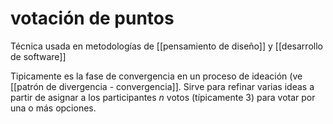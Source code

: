 # votación de puntos
Técnica usada en metodologías de [[pensamiento de diseño]] y [[desarrollo de software]]

Tipicamente es la fase de convergencia en un proceso de ideación (ve [[patrón de divergencia - convergencia]]. Sirve para refinar varias ideas a partir de asignar a los participantes *n* votos (típicamente 3) para votar por una o más opciones.
